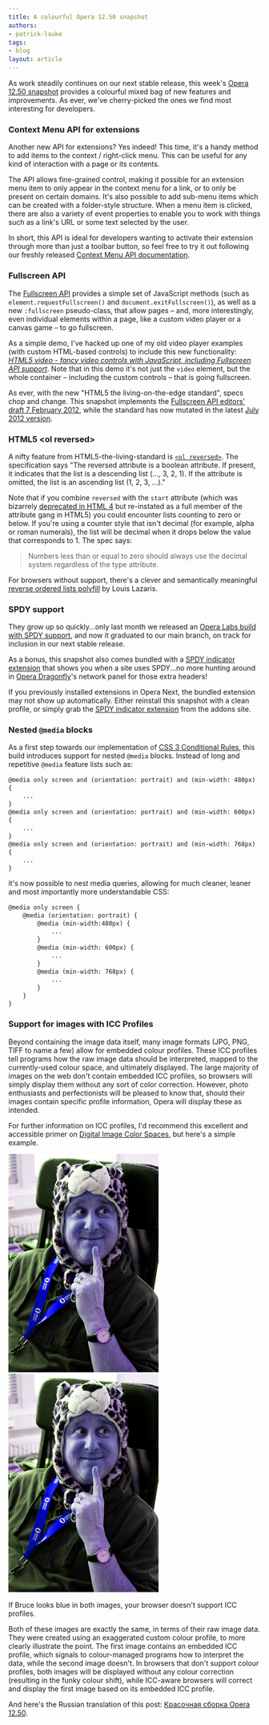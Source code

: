 ```yaml
---
title: A colourful Opera 12.50 snapshot
authors:
- patrick-lauke
tags:
- blog
layout: article
---
```

<p>As work steadily continues on our next stable release, this week&#39;s <a href="http://my.opera.com/desktopteam/blog/2012/08/28/core">Opera 12.50 snapshot</a> provides a colourful mixed bag of new features and improvements. As ever, we&#39;ve cherry-picked the ones we find most interesting for developers.</p>

<h3>Context Menu API for extensions</h3>

<p>Another new API for extensions? Yes indeed! This time, it&#39;s a handy method to add items to the context / right-click menu. This can be useful for any kind of interaction with a page or its contents.</p>
<p>The API allows fine-grained control, making it possible for an extension menu item to only appear in the context menu for a link, or to only be present on certain domains. It&#39;s also possible to add sub-menu items which can be created with a folder-style structure. When a menu item is clicked, there are also a variety of event properties to enable you to work with things such as a link&#39;s URL or some text selected by the user.</p>
<p>In short, this API is ideal for developers wanting to activate their extension through more than just a toolbar button, so feel free to try it out following our freshly released <a href="http://dev.opera.com/articles/view/extensions-api-contextmenu/">Context Menu API documentation</a>.</p>

<h3>Fullscreen API</h3>

<p>The <a href="http://dvcs.w3.org/hg/fullscreen/raw-file/tip/Overview.html">Fullscreen API</a> provides a simple set of JavaScript methods (such as <code>element.requestFullscreen()</code> and <code>document.exitFullscreen()</code>), as well as a new <code>:fullscreen</code> pseudo-class, that allow pages – and, more interestingly, even individual elements within a page, like a custom video player or a canvas game – to go fullscreen.</p>
<p>As a simple demo, I&#39;ve hacked up one of my old video player examples (with custom HTML-based controls) to include this new functionality: <a href="http://people.opera.com/patrickl/experiments/video/fullscreen/"><cite>HTML5 video - fancy video controls with JavaScript, including Fullscreen API support</cite></a>. Note that in this demo it&#39;s not just the <code>video</code> element, but the whole container – including the custom controls – that is going fullscreen. </p>

<p class="note">As ever, with the new &quot;HTML5 the living-on-the-edge standard&quot;, specs chop and change. This snapshot implements the <a href="http://dvcs.w3.org/hg/fullscreen/raw-file/529a67b8d9f3/Overview.html">Fullscreen API editors&#39; draft 7 February 2012</a>, while the standard has now mutated in the latest <a href="http://dvcs.w3.org/hg/fullscreen/raw-file/tip/Overview.html">July 2012 version</a>.</p>

<h3>HTML5 &lt;ol reversed&gt;</h3>
<p>A nifty feature from HTML5-the-living-standard is <code><a href="http://dev.w3.org/html5/spec/the-ol-element.html#attr-ol-reversed">&lt;ol reversed&gt;</a></code>. The specification says &quot;The reversed attribute is a boolean attribute. If present, it indicates that the list is a descending list (..., 3, 2, 1). If the attribute is omitted, the list is an ascending list (1, 2, 3, ...).&quot;</p>
<p>Note that if you combine <code>reversed</code> with the <code>start</code> attribute (which was bizarrely <a href="http://www.w3.org/TR/html401/struct/lists.html#h-10.2">deprecated in HTML 4</a> but re-instated as a full member of the attribute gang in HTML5) you could encounter lists counting to zero or below. If you&#39;re using a counter style that isn&#39;t decimal (for example, alpha or roman numerals), the list will be decimal when it drops below the value that corresponds to 1. The spec says:</p>
<blockquote><p>Numbers less than or equal to zero should always use the decimal system regardless of the type attribute.</p></blockquote>
<p>For browsers without support, there&#39;s a clever and semantically meaningful <a href="http://www.impressivewebs.com/reverse-ordered-lists-html5/">reverse ordered lists polyfill</a> by Louis Lazaris.</p>
<h3>SPDY support</h3>

<p>They grow up so quickly...only last month we released an <a href="http://dev.opera.com/articles/view/opera-spdy-build/">Opera Labs build with SPDY support</a>, and now it graduated to our main branch, on track for inclusion in our next stable release.</p>

<p>As a bonus, this snapshot also comes bundled with a <a href="https://addons.opera.com/en/extensions/details/spdy-indicator/">SPDY indicator extension</a> that shows you when a site uses SPDY...no more hunting around in <a href="http://www.opera.com/dragonfly/">Opera Dragonfly</a>&#39;s network panel for those extra headers!</p>

<p class="note">If you previously installed extensions in Opera Next, the bundled extension may not show up automatically. Either reinstall this snapshot with a clean profile, or simply grab the <a href="https://addons.opera.com/en/extensions/details/spdy-indicator/">SPDY indicator extension</a> from the addons site.</p>

<h3>Nested <code>@media</code> blocks</h3>

<p>As a first step towards our implementation of <a href="http://dev.w3.org/csswg/css3-conditional/">CSS 3 Conditional Rules</a>, this build introduces support for nested <code>@media</code> blocks. Instead of long and repetitive <code>@media</code> feature lists such as:</p>

<pre><code>@media only screen and (orientation: portrait) and (min-width: 480px) {
    ...
}
@media only screen and (orientation: portrait) and (min-width: 600px) {
    ...
}
@media only screen and (orientation: portrait) and (min-width: 768px) {
    ...
}</code></pre>

<p>it&#39;s now possible to nest media queries, allowing for much cleaner, leaner and most importantly more understandable CSS:</p>

<pre><code>@media only screen {
    @media (orientation: portrait) {
        @media (min-width:480px) {
            ...
        }
        @media (min-width: 600px) {
            ...
        }
        @media (min-width: 768px) {
            ...
        }
    }
}</code></pre>

<h3>Support for images with ICC Profiles</h3>

<p>Beyond containing the image data itself, many image formats (JPG, PNG, TIFF to name a few) allow for embedded colour profiles. These ICC profiles tell programs how the raw image data should be interpreted, mapped to the currently-used colour space, and ultimately displayed. The large majority of images on the web don&#39;t contain embedded ICC profiles, so browsers will simply display them without any sort of color correction. However, photo enthusiasts and perfectionists will be pleased to know that, should their images contain specific profile information, Opera will display these as intended.</p>

<p>For further information on ICC profiles, I&#39;d recommend this excellent and accessible primer on <a href="http://regex.info/blog/photo-tech/color-spaces-page0">Digital Image Color Spaces</a>, but here&#39;s a simple example.</p>

<div><img src="/blog/colourful-opera-12-50-snapshot/brucel-ICC.jpg" alt="A photo of Bruce Lawson, with an embedded colour profile - ICC-aware browsers will display this correctly" style="display:inline" /> <img src="/blog/colourful-opera-12-50-snapshot/brucel-no-ICC.jpg" alt="The same photo of Bruce Lawson, but this time without any embedded ICC profile - this will appear completely colour-shifted in all browsers" style="display:inline" />
<p class="caption">If Bruce looks blue in both images, your browser doesn&#39;t support ICC profiles.</p>
</div>

<p>Both of these images are exactly the same, in terms of their raw image data. They were created using an exaggerated custom colour profile, to more clearly illustrate the point. The first image contains an embedded ICC profile, which signals to colour-managed programs how to interpret the data, while the second image doesn&#39;t. In browsers that don&#39;t support colour profiles, both images will be displayed without any colour correction (resulting in the funky colour shift), while ICC-aware browsers will correct and display the first image based on its embedded ICC profile.</p>

<p class="note">And here&#39;s the Russian translation of this post: <a href="http://habrahabr.ru/company/opera/blog/150316/">Красочная сборка Opera 12.50</a>.</p>
